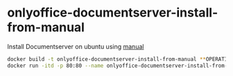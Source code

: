 # onlyoffice-documentserver-install-from-manual

Install Documentserver on ubuntu using [manual](http://helpcenter.onlyoffice.com/server/linux/document/linux-installation.aspx)

```bash
docker build -t onlyoffice-documentserver-install-from-manual **OPERATION_SYSTEM** && \
docker run -itd -p 80:80 --name onlyoffice-documentserver-install-from-manual onlyoffice-documentserver-install-from-manual
```
